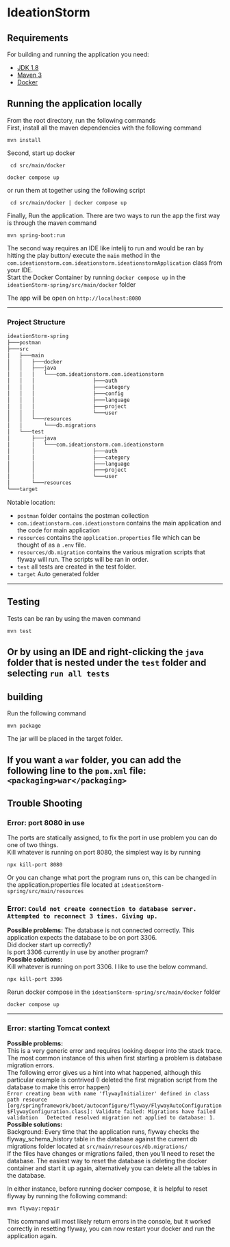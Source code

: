 # IdeationStorm

## Requirements

For building and running the application you need:

- [JDK 1.8](http://www.oracle.com/technetwork/java/javase/downloads/jdk8-downloads-2133151.html)
- [Maven 3](https://maven.apache.org)
- [Docker](https://www.docker.com/)

## Running the application locally

From the root directory, run the following commands  
First, install all the maven dependencies with the following command
```shell  
mvn install
```  

Second, start up docker
```shell  
 cd src/main/docker   
```

```shell  
docker compose up
```  

or run them at together using the following script

```shell  
 cd src/main/docker | docker compose up  
```  
Finally, Run the application. There are two ways to run the app the first way is through the maven command
```shell  
mvn spring-boot:run
```  

The second way requires an IDE like intelij to run and would be ran by hitting the play button/ execute the `main` method in the `com.ideationstorm.com.ideationstorm.ideationstormApplication` class from your IDE.    
Start the Docker Container by running `docker compose up` in the `ideationStorm-spring/src/main/docker` folder

The app will be open on `http://localhost:8080`
  
---  
### Project Structure
```bash
ideationStorm-spring  
├───postman  
├───src  
│   ├───main  
│   │   ├───docker
│   │   ├───java  
│   │   │   └───com.ideationstorm.com.ideationstorm  
│   │   │                   ├───auth  
│   │   │                   ├───category  
│   │   │                   ├───config  
│   │   │                   ├───language  
│   │   │                   ├───project  
│   │   │                   └───user  
│   │   └───resources  
│   │       └───db.migrations  
│   └───test  
│       ├───java  
│       │   └───com.ideationstorm.com.ideationstorm  
│       │                   ├───auth  
│       │                   ├───category  
│       │                   ├───language  
│       │                   ├───project  
│       │                   └───user  
│       └───resources  
└───target  
  ```
Notable location:
- `postman` folder contains the postman collection
- `com.ideationstorm.com.ideationstorm` contains the main application and the code for main application
- `resources` contains the `application.properties` file which can be thought of as a `.env` file.
- `resources/db.migration` contains the various migration scripts that flyway will run. The scripts will be ran in order.
- `test` all tests are created in the test folder.
-  `target` Auto generated folder

---
## Testing
Tests can be ran by using the maven command

```shell
mvn test
```

Or by using an IDE and right-clicking the `java` folder that is nested under the `test` folder and selecting `run all tests`
---
## building
Run the following command

```shell
mvn package
```
The jar will be placed in the target folder.


If you want a `war` folder, you can add the following line to the `pom.xml` file: ` <packaging>war</packaging>`
---
## Trouble Shooting
### **Error:** port 8080 in use
The ports are statically assigned, to fix the port in use problem you can do one of two things.  
Kill whatever is running on port 8080, the simplest way is by running
```shell  
npx kill-port 8080 
```  

Or you can change what port the program runs on, this can be changed in the application.properties file located at `ideationStorm-spring/src/main/resources`
### **Error:** `Could not create connection to database server. Attempted to reconnect 3 times. Giving up.`
**Possible problems:** The database is not connected correctly. This application expects the database to be on port 3306.  
Did docker start up correctly?  
Is port 3306 currently in use by another program?  
**Possible solutions:**  
Kill whatever is running on port 3306. I like to use the below command.
```shell  
npx kill-port 3306 
```  

Rerun docker compose in the `ideationStorm-spring/src/main/docker` folder
```shell  
docker compose up
```  

-------------------  
### Error: starting Tomcat context
**Possible problems:**  
This is a very generic error and requires looking deeper into the stack trace. The most common instance of this when first starting a problem is database migration errors.  
The following error gives us a hint into what happened, although this particular example is contrived (I deleted the first migration script from the database to make this error happen)  
`Error creating bean with name 'flywayInitializer' defined in class path resource [org/springframework/boot/autoconfigure/flyway/FlywayAutoConfiguration$FlywayConfiguration.class]: Validate failed: Migrations have failed validation  
Detected resolved migration not applied to database: 1.`  
**Possible solutions:**  
Background: Every time that the application runs, flyway checks the flyway_schema_history table in the database against the current db migrations folder located at `src/main/resources/db.migrations/`  
If the files have changes or migrations failed, then you'll need to reset the database. The easiest way to reset the database is deleting the docker container and start it up again, alternatively you can delete all the tables in the database.

In either instance, before running docker compose, it is helpful to reset flyway by running the following command:
```shell  
mvn flyway:repair
```  

This command will most likely return errors in the console, but it worked correctly in resetting flyway, you can now restart your docker and run the application again.
